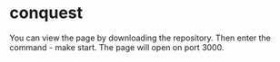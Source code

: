 # conquest

You can view the page by downloading the repository. 
Then enter the command - make start. 
The page will open on port 3000.
